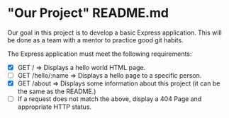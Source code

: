 # "Our Project" README.md

Our goal in this project is to develop a basic Express application.
This will be done as a team with a mentor to practice good git habits.

The Express application must meet the following requirements:
* [X] GET /            => Displays a hello world HTML page.
* [ ] GET /hello/:name => Displays a hello page to a specific person.
* [X] GET /about       => Displays some information about this project (it can be the same as the README.)
* [ ] If a request does not match the above, display a 404 Page and appropriate HTTP status.